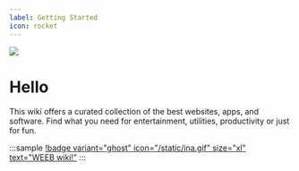 ```yaml
---
label: Getting Started
icon: rocket
---
```


![](https://media.discordapp.net/attachments/1015131233824538624/1084808277591867412/FeQNRkg.png)

# Hello

This wiki offers a curated collection of the best websites, apps, and software. Find what you need for entertainment, utilities, productivity or just for fun.

<style>
    .sample {
        text-align: center;
        padding-top: 3px;
        margin-bottom: 10px;
    }
</style>

:::sample
[!badge variant="ghost" icon="/static/ina.gif" size="xl" text="WEEB wiki!"](https://weeb.pages.dev/)
:::